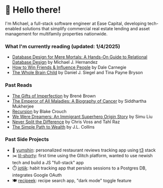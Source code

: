 # 👋 Hello there!

I'm Michael, a full-stack software engineer at Ease Capital, developing tech-enabled solutions that simplify commercial real estate lending and asset management for multifamily properties nationwide.

### What I'm currently reading (updated: 1/4/2025)
* [Database Design for Mere Mortals: A Hands-On Guide to Relational Database Design](https://www.goodreads.com/book/show/150062.Database_Design_for_Mere_Mortals) by Michael J. Hernandez
* [How to Win Friends & Influence People](https://www.goodreads.com/book/show/4865.How_to_Win_Friends_Influence_People) by Dale Carnegie
* [The Whole Brain Child](https://www.goodreads.com/book/show/10353369-the-whole-brain-child) by Daniel J. Siegel and Tina Payne Bryson

### Past Reads
* [The Gifts of Imperfection](https://www.goodreads.com/book/show/7015403-the-gifts-of-imperfection) by Brené Brown
* [The Emperor of All Maladies: A Biography of Cancer](https://www.goodreads.com/book/show/7170627-the-emperor-of-all-maladies) by Siddhartha Mukherjee
* [Recursion](https://www.goodreads.com/book/show/42046112-recursion) by Blake Crouch
* [We Were Dreamers: An Immigrant Superhero Origin Story](https://www.goodreads.com/en/book/show/52582665-we-were-dreamers) by Simu Liu
* [Never Split the Difference](https://www.goodreads.com/book/show/26156469-never-split-the-difference) by Chris Voss and Tahl Raz
* [The Simple Path to Wealth](https://www.goodreads.com/book/show/30646587-the-simple-path-to-wealth) by J.L. Collins

### Past Side Projects
* 🍴 [yumshin](https://yumsh.in): personalized restaurant reviews tracking app using [t3](https://create.t3.gg/) stack
* ✂️ [lil-shorty](https://lil-shorty.glitch.me): first time using the Glitch platform, wanted to use newish tech and build a JS "full-stack" app
* ⏱️ [jotjik](https://jotjik.vercel.app/): habit tracking app that persists sessions to a Postgres DB, integrates Google OAuth
* 🍽️ [recipeek](https://recipeeek.netlify.app): recipe search app, "dark mode" toggle feature
